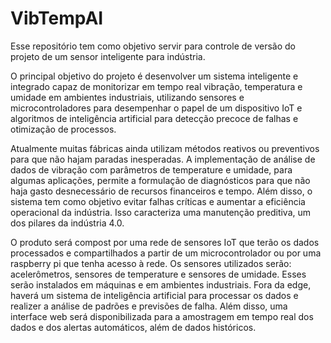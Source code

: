 # VibTempAI
Esse repositório tem como objetivo servir para controle de versão do projeto de um sensor inteligente para indústria.


O principal objetivo do projeto é desenvolver um sistema inteligente e integrado capaz de monitorizar em tempo
real vibração, temperatura e umidade em ambientes industriais, utilizando sensores e microcontroladores para
desempenhar o papel de um dispositivo IoT e algoritmos de inteligência artificial para detecção precoce de falhas
e otimização de processos.

Atualmente muitas fábricas ainda utilizam métodos reativos ou preventivos para que não hajam paradas
inesperadas. A implementação de análise de dados de vibração com parâmetros de temperature e umidade,
para algumas aplicações, permite a formulação de diagnósticos para que não haja gasto desnecessário de
recursos financeiros e tempo. Além disso, o sistema tem como objetivo evitar falhas críticas e aumentar a
eficiência operacional da indústria. Isso caracteriza uma manutenção preditiva, um dos pilares da indústria 4.0.

O produto será compost por uma rede de sensores IoT que terão os dados processados e compartilhados a
partir de um microcontrolador ou por uma raspberry pi que tenha acesso à rede. Os sensores utilizados serão:
acelerômetros, sensores de temperature e sensores de umidade. Esses serão instalados em máquinas e em
ambientes industriais. Fora da edge, haverá um sistema de inteligência artificial para processar os dados e
realizer a análise de padrões e previsões de falha. Além disso, uma interface web será disponibilizada para a
amostragem em tempo real dos dados e dos alertas automáticos, além de dados históricos.
